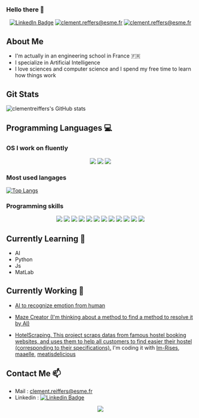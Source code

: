 ### Hello there 👋 

<p align="center">
    <a href="https://fr.linkedin.com/in/cl%C3%A9ment-reiffers-bb8983185"><img src="https://img.shields.io/badge/LinkedIn-0077B5?style=for-the-badge&logo=linkedin&logoColor=white" alt="LinkedIn Badge"></a>
    <a href="mailto:clement.reiffers@esme.fr"><img src="https://img.shields.io/badge/Microsoft_Outlook-0078D4?style=for-the-badge&logo=microsoft-outlook&logoColor=white" alt="clement.reffers@esme.fr"></a>
    <a href="https://github.com/clementreiffers"><img src="https://img.shields.io/badge/GitHub-100000?style=for-the-badge&logo=github&logoColor=white" alt="clement.reffers@esme.fr"></a>
</p>



## About Me 
-   I'm actually in an engineering school in France 🇫🇷
-   I specialize in Artificial Intelligence 
-   I love sciences and computer science and I spend my free time to learn how things work


## Git Stats 
<p align="center">

![clementreiffers's GitHub stats](https://github-readme-stats.vercel.app/api?username=clementreiffers&show_icons=true&count_private=true&theme=chartreuse-dark)

</p>

## Programming Languages 💻

### OS I work on fluently 
<p align='center'>
    <img src="https://img.shields.io/badge/Windows-0078D6?style=for-the-badge&logo=windows&logoColor=white">
    <img src="https://img.shields.io/badge/Ubuntu-E95420?style=for-the-badge&logo=ubuntu&logoColor=white">
    <img src="https://img.shields.io/badge/Android-3DDC84?style=for-the-badge&logo=android&logoColor=white">
</p>

### Most used langages 
<p align='center'>

[![Top Langs](https://github-readme-stats.vercel.app/api/top-langs/?username=clementreiffers&langs_count=10&hide=Objective-C,M4&layout=compact&theme=chartreuse-dark)](https://github.com/clementreiffers?tab=repositories)

</p>

### Programming skills

<p align="center">

<img src="https://img.shields.io/badge/Python-3776AB?style=for-the-badge&logo=python&logoColor=white">
<img src="https://img.shields.io/badge/C%23-239120?style=for-the-badge&logo=c-sharp&logoColor=white">
<img src="https://img.shields.io/badge/JavaScript-323330?style=for-the-badge&logo=javascript&logoColor=F7DF1E">
<img src="https://img.shields.io/badge/Node.js-43853D?style=for-the-badge&logo=node.js&logoColor=white"> 
<img src="https://img.shields.io/badge/HTML5-E34F26?style=for-the-badge&logo=html5&logoColor=white">
<img src="https://img.shields.io/badge/CSS3-1572B6?style=for-the-badge&logo=css3&logoColor=white">
<img src="https://img.shields.io/badge/Java-ED8B00?style=for-the-badge&logo=java&logoColor=white">
<img src="https://img.shields.io/badge/PHP-777BB4?style=for-the-badge&logo=php&logoColor=white">
<img src="https://img.shields.io/badge/Shell_Script-121011?style=for-the-badge&logo=gnu-bash&logoColor=white">
<img src="https://img.shields.io/badge/MySQL-00000F?style=for-the-badge&logo=mysql&logoColor=white">
<img src="https://img.shields.io/badge/Unity-100000?style=for-the-badge&logo=unity&logoColor=white">
<img src="https://www.mathworks.com/matlabcentral/images/matlab-file-exchange.svg">
</p>

## Currently Learning 🌱

-   AI
-   Python
-   Js
-   MatLab

## Currently Working 🔭

- <a href="https://github.com/clementreiffers/AIEmotionRecognition/tree/main"> AI to recognize emotion from human </a>
- <a href="https://github.com/clementreiffers/MazeCreator"> Maze Creator (I'm thinking about a method to find a method to resolve it by AI) </a>

- <a href="https://github.com/clementreiffers/HotelScraping"> HotelScraping. This project scraps datas from famous hostel booking websites, and uses them to help all customers to find easier their hostel (corresponding to their specifications).</a> I'm coding it with <a href='https://github.com/Im-Rises/'>Im-Rises</a>, <a href='https://github.com/maaelle/'>maaelle</a>, <a href='https://github.com/meatisdelicious/'>meatisdelicious</a>

## Contact Me 📫

-   Mail : clement.reiffers@esme.fr
-   Linkedin : [![Linkedin Badge](https://img.shields.io/badge/-ClementReiffers-blue?style=flat&logo=Linkedin&logoColor=white)](https://fr.linkedin.com/in/cl%C3%A9ment-reiffers-bb8983185)

<p align="center">
<img src="http://ForTheBadge.com/images/badges/built-with-love.svg">
</p>